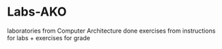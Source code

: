 # Labs-AKO
laboratories from Computer Architecture 
done exercises from instructions for labs + exercises for grade

